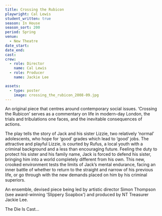 ```yaml
---
title: Crossing the Rubicon
playwright: Cal Lewis
student_written: true
season: In House
season_sort: 200
period: Spring
venue:
  - New Theatre
date_start:
date_end:
cast:
crew:
  - role: Director
    name: Cal Lewis
  - role: Producer
    name: Jackie Lee

assets:
  - type: poster
    image: crossing_the_rubicon_2008-09.jpg
---
```


An original piece that centres around contemporary social issues. ‘Crossing the Rubicon’ serves as a commentary on life in modern-day London, the trials and tribulations one faces, and the inevitable consequences of actions.

The play tells the story of Jack and his sister Lizzie, two relatively ‘normal’ adolescents, who hope for ‘good’ grades which lead to ‘good’ jobs. The attractive and playful Lizzie, is courted by Rufus, a local youth with a criminal background and a less than encouraging future. Feeling the duty to protect his sister and his family name, Jack is forced to defend his sister, bringing him into a world completely different from his own. This new, crooked environment tests the limits of Jack’s mental endurance, facing an inner battle of whether to return to the straight and narrow of his previous life, or go through with the new demands placed on him by his criminal superiors.

An ensemble, devised piece being led by artistic director Simon Thompson (see award-winning ‘Slippery Soapbox’) and produced by NT Treasurer Jackie Lee.

The Die Is Cast…
